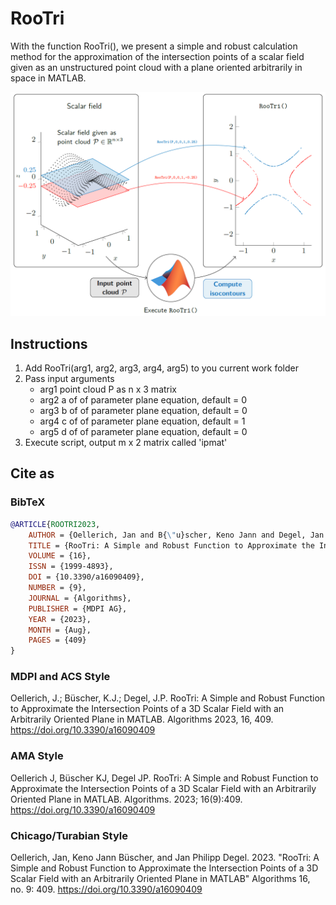 # RooTri
With the function RooTri(), we present a simple and robust calculation method for the approximation of the intersection points of a scalar field given as an unstructured point cloud with a plane oriented arbitrarily in space in MATLAB. 

![RooTri Graphical Abstract](RooTriGraphicalAbstract.PNG)

## Instructions
1. Add RooTri(arg1, arg2, arg3, arg4, arg5) to you current work folder
2. Pass input arguments
   - arg1   point cloud P as n x 3 matrix
   - arg2   a of of parameter plane equation, default = 0    
   - arg3   b of of parameter plane equation, default = 0  
   - arg4   c of of parameter plane equation, default = 1  
   - arg5   d of of parameter plane equation, default = 0
3. Execute script, output m x 2 matrix called 'ipmat'

## Cite as
### BibTeX

```bibtex
@ARTICLE{ROOTRI2023, 
    AUTHOR = {Oellerich, Jan and B{\"u}scher, Keno Jann and Degel, Jan Philipp}, 
    TITLE = {RooTri: A Simple and Robust Function to Approximate the Intersection Points of a 3D Scalar Field with an Arbitrarily Oriented Plane in MATLAB}, 
    VOLUME = {16}, 
    ISSN = {1999-4893}, 
    DOI = {10.3390/a16090409}, 
    NUMBER = {9}, 
    JOURNAL = {Algorithms}, 
    PUBLISHER = {MDPI AG}, 
    YEAR = {2023}, 
    MONTH = {Aug}, 
    PAGES = {409} 
}
```

### MDPI and ACS Style
Oellerich, J.; Büscher, K.J.; Degel, J.P. RooTri: A Simple and Robust Function to Approximate the Intersection Points of a 3D Scalar Field with an Arbitrarily Oriented Plane in MATLAB. Algorithms 2023, 16, 409. https://doi.org/10.3390/a16090409 

### AMA Style
Oellerich J, Büscher KJ, Degel JP. RooTri: A Simple and Robust Function to Approximate the Intersection Points of a 3D Scalar Field with an Arbitrarily Oriented Plane in MATLAB. Algorithms. 2023; 16(9):409. https://doi.org/10.3390/a16090409 

### Chicago/Turabian Style
Oellerich, Jan, Keno Jann Büscher, and Jan Philipp Degel. 2023. "RooTri: A Simple and Robust Function to Approximate the Intersection Points of a 3D Scalar Field with an Arbitrarily Oriented Plane in MATLAB" Algorithms 16, no. 9: 409. https://doi.org/10.3390/a16090409
